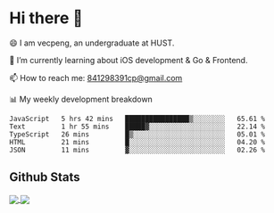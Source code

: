 
# Hi there 👋
😄 I am vecpeng, an undergraduate at HUST.

🌱 I’m currently learning about iOS development & Go & Frontend.

📫 How to reach me: 841298391cp@gmail.com

📊 My weekly development breakdown
<!--START_SECTION:waka-->

```text
JavaScript   5 hrs 42 mins   ████████████████▒░░░░░░░░   65.61 %
Text         1 hr 55 mins    █████▓░░░░░░░░░░░░░░░░░░░   22.14 %
TypeScript   26 mins         █▒░░░░░░░░░░░░░░░░░░░░░░░   05.01 %
HTML         21 mins         █░░░░░░░░░░░░░░░░░░░░░░░░   04.20 %
JSON         11 mins         ▓░░░░░░░░░░░░░░░░░░░░░░░░   02.26 %
```

<!--END_SECTION:waka-->

## Github Stats
<a href="https://github.com/anuraghazra/github-readme-stats">
  <img align="center" src="https://github-readme-stats.vercel.app/api?username=vecpeng&count_private=true&hide=stars" />
</a>
<a href="https://github.com/anuraghazra/convoychat">
  <img align="center" src="https://github-readme-stats.vercel.app/api/top-langs/?username=vecpeng&layout=compact" />
</a>
